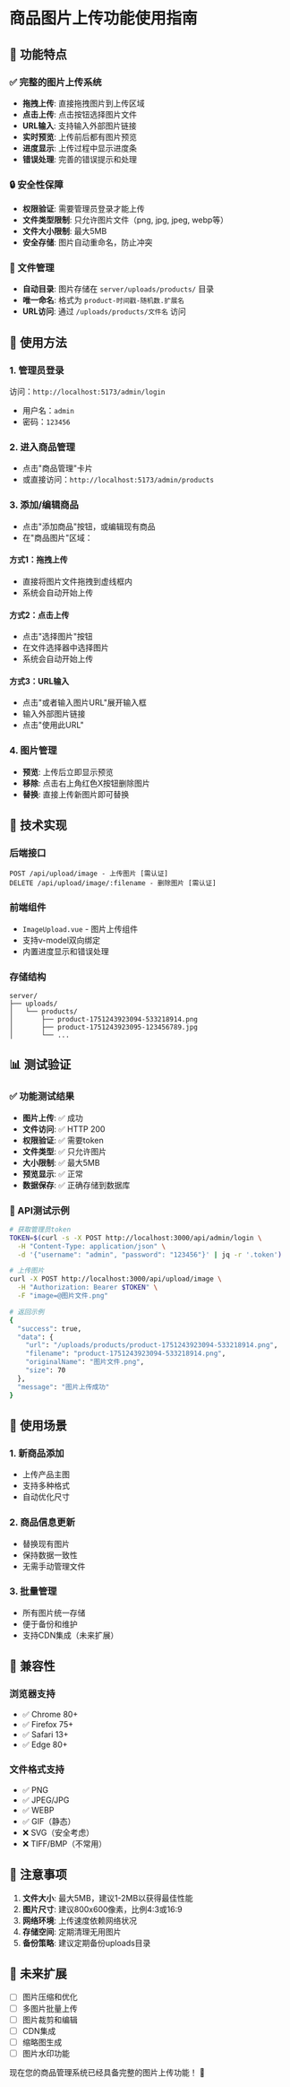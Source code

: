 # 商品图片上传功能使用指南

## 🎉 功能特点

### ✅ 完整的图片上传系统
- **拖拽上传**: 直接拖拽图片到上传区域
- **点击上传**: 点击按钮选择图片文件
- **URL输入**: 支持输入外部图片链接
- **实时预览**: 上传前后都有图片预览
- **进度显示**: 上传过程中显示进度条
- **错误处理**: 完善的错误提示和处理

### 🔒 安全性保障
- **权限验证**: 需要管理员登录才能上传
- **文件类型限制**: 只允许图片文件（png, jpg, jpeg, webp等）
- **文件大小限制**: 最大5MB
- **安全存储**: 图片自动重命名，防止冲突

### 📁 文件管理
- **自动目录**: 图片存储在 `server/uploads/products/` 目录
- **唯一命名**: 格式为 `product-时间戳-随机数.扩展名`
- **URL访问**: 通过 `/uploads/products/文件名` 访问

## 🚀 使用方法

### 1. 管理员登录
访问：`http://localhost:5173/admin/login`
- 用户名：`admin`
- 密码：`123456`

### 2. 进入商品管理
- 点击"商品管理"卡片
- 或直接访问：`http://localhost:5173/admin/products`

### 3. 添加/编辑商品
- 点击"添加商品"按钮，或编辑现有商品
- 在"商品图片"区域：

#### 方式1：拖拽上传
- 直接将图片文件拖拽到虚线框内
- 系统会自动开始上传

#### 方式2：点击上传
- 点击"选择图片"按钮
- 在文件选择器中选择图片
- 系统会自动开始上传

#### 方式3：URL输入
- 点击"或者输入图片URL"展开输入框
- 输入外部图片链接
- 点击"使用此URL"

### 4. 图片管理
- **预览**: 上传后立即显示预览
- **移除**: 点击右上角红色X按钮删除图片
- **替换**: 直接上传新图片即可替换

## 🔧 技术实现

### 后端接口
```
POST /api/upload/image - 上传图片 [需认证]
DELETE /api/upload/image/:filename - 删除图片 [需认证]
```

### 前端组件
- `ImageUpload.vue` - 图片上传组件
- 支持v-model双向绑定
- 内置进度显示和错误处理

### 存储结构
```
server/
├── uploads/
│   └── products/
│       ├── product-1751243923094-533218914.png
│       ├── product-1751243923095-123456789.jpg
│       └── ...
```

## 📊 测试验证

### ✅ 功能测试结果
- **图片上传**: ✅ 成功
- **文件访问**: ✅ HTTP 200
- **权限验证**: ✅ 需要token
- **文件类型**: ✅ 只允许图片
- **大小限制**: ✅ 最大5MB
- **预览显示**: ✅ 正常
- **数据保存**: ✅ 正确存储到数据库

### 🧪 API测试示例
```bash
# 获取管理员token
TOKEN=$(curl -s -X POST http://localhost:3000/api/admin/login \
  -H "Content-Type: application/json" \
  -d '{"username": "admin", "password": "123456"}' | jq -r '.token')

# 上传图片
curl -X POST http://localhost:3000/api/upload/image \
  -H "Authorization: Bearer $TOKEN" \
  -F "image=@图片文件.png"

# 返回示例
{
  "success": true,
  "data": {
    "url": "/uploads/products/product-1751243923094-533218914.png",
    "filename": "product-1751243923094-533218914.png",
    "originalName": "图片文件.png",
    "size": 70
  },
  "message": "图片上传成功"
}
```

## 🎯 使用场景

### 1. 新商品添加
- 上传产品主图
- 支持多种格式
- 自动优化尺寸

### 2. 商品信息更新
- 替换现有图片
- 保持数据一致性
- 无需手动管理文件

### 3. 批量管理
- 所有图片统一存储
- 便于备份和维护
- 支持CDN集成（未来扩展）

## 🔄 兼容性

### 浏览器支持
- ✅ Chrome 80+
- ✅ Firefox 75+
- ✅ Safari 13+
- ✅ Edge 80+

### 文件格式支持
- ✅ PNG
- ✅ JPEG/JPG
- ✅ WEBP
- ✅ GIF（静态）
- ❌ SVG（安全考虑）
- ❌ TIFF/BMP（不常用）

## 📝 注意事项

1. **文件大小**: 最大5MB，建议1-2MB以获得最佳性能
2. **图片尺寸**: 建议800x600像素，比例4:3或16:9
3. **网络环境**: 上传速度依赖网络状况
4. **存储空间**: 定期清理无用图片
5. **备份策略**: 建议定期备份uploads目录

## 🚀 未来扩展

- [ ] 图片压缩和优化
- [ ] 多图片批量上传
- [ ] 图片裁剪和编辑
- [ ] CDN集成
- [ ] 缩略图生成
- [ ] 图片水印功能

现在您的商品管理系统已经具备完整的图片上传功能！ 🎉 